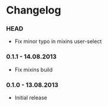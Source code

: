 # Changelog

### HEAD

* Fix minor typo in mixins user-select

### 0.1.1 - 14.08.2013

* Fix mixins build

### 0.1.0 - 13.08.2013

* Initial release
